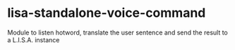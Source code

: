 # lisa-standalone-voice-command
Module to listen hotword, translate the user sentence and send the result to a L.I.S.A. instance
